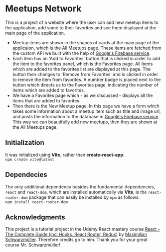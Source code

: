 # Meetups Network

This is a project of a website where the user can add new meetup items to the application, add some to their favorites and see them displayed at the main page of the application.

- Meetup items are shown in the shapes of cards at the main page of the applicaion, which is the All Meetups page. These items are fetched from the custom API we built with the help of [Google's Firebase service](https://firebase.google.com/).
- Each item has an 'Add to Favorites' button that is clicked in order to add the item to the favorites panel, which is the Favorites page. All items which are added to the favorites list are displayed at this page. The button then changes to 'Remove from Favorites' and is clicked in order to remove the item from favorites. A number badge is placed next to the button which directs us to the Favorites page, indicating the number of items which are added to favorites.
- We have a Favorites page which - as we discussed - displays all the items that are added to favorites.
- Then there is the New Meetup page. In this page we have a form which takes some information about a meetup item such as title and image url, and posts the information to the database in [Google's Firebase service](https://firebase.google.com/). This way we can beautifully add new meetups, then they are shown at the All Meetups page.

## Initialization

It was initialized using **Vite**, rather than **create-react-app**.  
`npm create vite@latest`

## Dependecies

The only additional dependency besides the fundamental dependencies, `react` and `react-dom`, which are installed automatically via **Vite**, is the `react-router-dom` package that can easily be installed by `npm` as follows:  
`npm install react-router-dom`

## Acknowledgments

This project is a tutorial project in the Udemy React mastery course [React - The Complete Guide (incl Hooks, React Router, Redux)](https://www.udemy.com/course/react-the-complete-guide-incl-redux/) by [Maximilian Schwarzmüller](https://github.com/maxschwarzmueller). Therefore credits go to him. Thank you for your great course Mr. Schwarzmüller!

